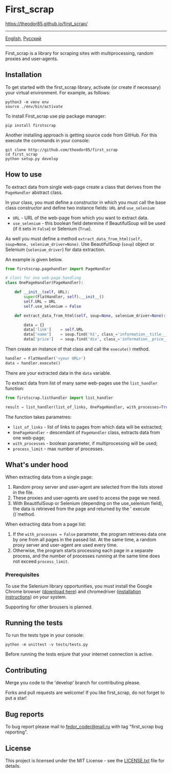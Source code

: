 # First_scrap

https://theodor85.github.io/first_scrap/

- - -
[English](README.md), [Русский](README-ru.md)
- - -

First_scrap is a library for scraping sites with multiprocessing, random proxies and user-agents.

## Installation

To get started with the first_scrap library, activate (or create if necessary) your virtual environment. For example, as follows:

    python3 -m venv env
    source ./env/bin/activate

To install First_scrap use pip package manager:

    pip install firstscrap

Another installing approach is getting source code from GitHub. For this execute the commands in your console:

    git clone http://github.com/theodor85/first_scrap
    cd first_scrap
    python setup.py develop

## How to use
To extract data from single web-page create a class that derives from the `PageHandler` abstract class.

In your class, you must define a constructor in which you must call the base class constructor and define two instance fields: `URL` and `use_selenium`:

- `URL` - URL of the web-page from which you want to extract data.
- `use_selenium` - this boolean field determine if BeautifulSoup will be used (if it sets in `False`) or Selenium (`True`).

As well you must define a method `extract_data_from_html(self, soup=None, selenium_driver=None)`. Use BeautifulSoup (`soup`) object or Selenium (`selenium_driver`) for data extraction.

An example is given below.

```python
from firstscrap.pagehandler import PageHandler

# class for one web-page handling
class OnePageHandler(PageHandler):

    def __init__(self, URL):
        super(FlatHandler, self).__init__()
        self.URL = URL
        self.use_selenium = False

    def extract_data_from_html(self, soup=None, selenium_driver=None):

        data = {}
        data['link']    = self.URL
        data['name']    = soup.find('h1', class_='information__title___1nM29').get_text().strip()
        data['price']   = soup.find('div', class_='information__price___2Lpc0').span.get_text().strip()
```
Then create an instance of that class and call the `execute()` method. 

```python
handler = FlatHandler('<your URL>')
data = handler.execute()
```

There are your extracted data in the `data` variable.

To extract data from list of many same web-pages use the `list_handler` function:

```python
from firstscrap.listhandler import list_handler

result = list_handler(list_of_links, OnePageHandler, with_processes=True, process_limit=5)
```

The function takes parametres:
- `list_of_links` - list of links to pages from which data will be extracted;
- `OnePageHandler` - descendant of `PageHandler` class, extracts data from one web-page;
- `with_processes` - boolean parameter, if multiprocessing will be used;
- `process_limit` - max number of processes.

## What's under hood

When extracting data from a single page:

1. Random proxy server and user-agent are selected from the lists stored in the file.
2. These proxies and user-agents are used to access the page we need.
3. With BeautifulSoup or Selenium (depending on the use_selenium field), the data is retrieved from the page and returned by the ' execute ()`method.

When extracting data from a page list:

1. If the `with_processes = False` parameter, the program retrieves data one by one from all pages in the passed list. At the same time, a random proxy server and user-agent are used every time.
2. Otherwise, the program starts processing each page in a separate process, and the number of processes running at the same time does not exceed `process_limit`.

### Prerequisites

To use the Selenium library opportunities, you must install the Google Chrome browser ([download here](https://www.google.com/intl/ru_ALL/chrome/)) and chromedriver ([installation instructions](https://sites.google.com/a/chromium.org/chromedriver/getting-started)) on your system.

Supporting for other brousers is planned.

## Running the tests

To run the tests type in your console:

    python -m unittest -v tests/tests.py

Before running the tests enjure that your internet connection is active.

## Contributing

Merge you code to the 'develop' branch for contributing please.

Forks and pull requests are welcome! If you like first_scrap, do not forget to put a star!

## Bug reports

To bug report please mail to fedor_coder@mail.ru with tag "first_scrap bug reporting".

## License

This project is licensed under the MIT License - see the [LICENSE.txt](LICENSE.txt) file for details.
